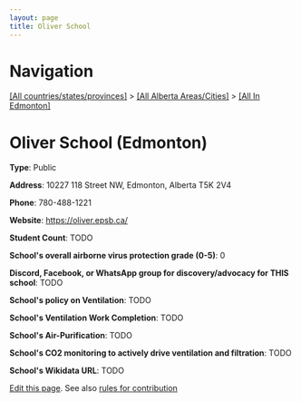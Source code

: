 ```yaml
---
layout: page
title: Oliver School
---
```

# Navigation

[[All countries/states/provinces]](../../..) > [[All Alberta Areas/Cities]](../..) > [[All In Edmonton]](..)

# Oliver School (Edmonton)

**Type**: Public

**Address**: 10227 118 Street NW, Edmonton, Alberta T5K 2V4

**Phone**: 780-488-1221

**Website**: <https://oliver.epsb.ca/>

**Student Count**: TODO

**School's overall airborne virus protection grade (0-5)**: 0

**Discord, Facebook, or WhatsApp group for discovery/advocacy for THIS school**: TODO

**School's policy on Ventilation**: TODO

**School's Ventilation Work Completion**: TODO

**School's Air-Purification**: TODO

**School's CO2 monitoring to actively drive ventilation and filtration**: TODO

**School's Wikidata URL**: TODO


[Edit this page](https://github.com/ventilate-schools/AB/edit/main/./Edmonton/Oliver_School.md). See also [rules for contribution](../../../contribution-rules/)